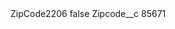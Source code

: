 <?xml version="1.0" encoding="UTF-8"?>
<CustomMetadata xmlns="http://soap.sforce.com/2006/04/metadata" xmlns:xsi="http://www.w3.org/2001/XMLSchema-instance" xmlns:xsd="http://www.w3.org/2001/XMLSchema">
    <label>ZipCode2206</label>
    <protected>false</protected>
    <values>
        <field>Zipcode__c</field>
        <value xsi:type="xsd:string">85671</value>
    </values>
</CustomMetadata>
